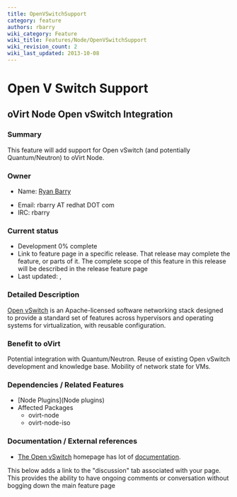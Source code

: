 ```yaml
---
title: OpenVSwitchSupport
category: feature
authors: rbarry
wiki_category: Feature
wiki_title: Features/Node/OpenVSwitchSupport
wiki_revision_count: 2
wiki_last_updated: 2013-10-08
---
```


# Open V Switch Support

## oVirt Node Open vSwitch Integration

### Summary

This feature will add support for Open vSwitch (and potentially Quantum/Neutron) to oVirt Node.

### Owner

*   Name: [ Ryan Barry](User:rbarry)

<!-- -->

*   Email: rbarry AT redhat DOT com
*   IRC: rbarry

### Current status

*   Development 0% complete
*   Link to feature page in a specific release. That release may complete the feature, or parts of it. The complete scope of this feature in this release will be described in the release feature page
*   Last updated: ,

### Detailed Description

[Open vSwitch](http://openvswitch.org) is an Apache-licensed software networking stack designed to provide a standard set of features across hypervisors and operating systems for virtualization, with reusable configuration.

### Benefit to oVirt

Potential integration with Quantum/Neutron. Reuse of existing Open vSwitch development and knowledge base. Mobility of network state for VMs.

### Dependencies / Related Features

*   [Node Plugins](Node plugins)
*   Affected Packages
    -   ovirt-node
    -   ovirt-node-iso

### Documentation / External references

*   [The Open vSwitch](http://openvswitch.org) homepage has lot of [documentation](http://openvswitch.org/support/).


This below adds a link to the "discussion" tab associated with your page. This provides the ability to have ongoing comments or conversation without bogging down the main feature page


